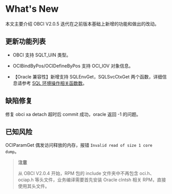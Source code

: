 # What's New

本文主要介绍 OBCI V2.0.5 迭代在之前版本基础上新增的功能和做出的改动。

## 更新功能列表

* OBCI 支持 SQLT_UIN 类型。

* OCIBindByPos/OCIDefineByPos 支持 OCI_IOV 对象信息。

* 【Oracle 兼容性】新增支持 SQLEnvGet，SQLSvcCtxGet 两个函数，详细信息请参考 [SQL 环境操作相关函数数](8.reference-function/16.sql-environment-operation-functions.md)。

## 缺陷修复

修复 obci xa detach 超时后 commit 成功，oracle 返回 -1 的问题。

## 已知风险

OCIParamGet 偶发访问释放的内存，报错 `Invalid read of size 1 core dump`。

> **注意**
>
> 从 OBCI V2.0.4 开始，RPM 包的 include 文件夹中不再包含 oci.h、ociap.h 等头文件，业务编译需要首先安装 Oracle clntsh 相关 RPM，直接使用其头文件。
